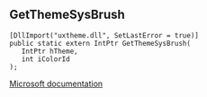 ## GetThemeSysBrush

```
[DllImport("uxtheme.dll", SetLastError = true)]
public static extern IntPtr GetThemeSysBrush(
   IntPtr hTheme,
   int iColorId
);
```

[Microsoft documentation](TODO)
